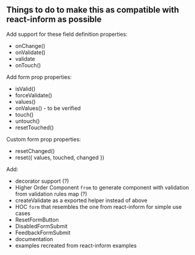 ## Things to do to make this as compatible with react-inform as possible

Add support for these field definition properties:
- onChange()
- onValidate()
- validate
- onTouch()

Add form prop properties:
- isValid()
- forceValidate()
- values()
- onValues() - to be verified
- touch()
- untouch()
- resetTouched()

Custom form prop properties:
- resetChanged()
- reset({ values, touched, changed })

Add:
- decorator support (?)
- Higher Order Component `from` to generate component with validation from validation rules map (?)
- createValidate as a exported helper instead of above
- HOC `form` that resembles the one from react-inform for simple use cases
- ResetFormButton
- DisabledFormSubmit
- FeedbackFormSubmit
- documentation
- examples recreated from react-inform examples
